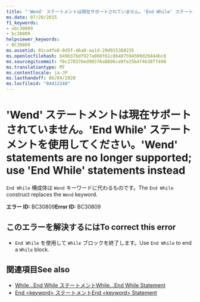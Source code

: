 ```yaml
---
title: "'Wend' ステートメントは現在サポートされていません。'End While' ステートメントを使用してください。"
ms.date: 07/20/2015
f1_keywords:
- vbc30809
- bc30809
helpviewer_keywords:
- BC30809
ms.assetid: 01ca4fe8-0d5f-46a0-aa1d-29d915368235
ms.openlocfilehash: b49b37bdf927a068f61c86407594500d26444bc8
ms.sourcegitcommit: f8c270376ed905f6a8896ce0fe25b4f4b38ff498
ms.translationtype: MT
ms.contentlocale: ja-JP
ms.lasthandoff: 06/04/2020
ms.locfileid: "84412248"
---
```

# <a name="wend-statements-are-no-longer-supported-use-end-while-statements-instead"></a><span data-ttu-id="93308-102">'Wend' ステートメントは現在サポートされていません。'End While' ステートメントを使用してください。</span><span class="sxs-lookup"><span data-stu-id="93308-102">'Wend' statements are no longer supported; use 'End While' statements instead</span></span>
<span data-ttu-id="93308-103">`End While` 構成体は `Wend` キーワードに代わるものです。</span><span class="sxs-lookup"><span data-stu-id="93308-103">The `End While` construct replaces the `Wend` keyword.</span></span>  
  
 <span data-ttu-id="93308-104">**エラー ID:** BC30809</span><span class="sxs-lookup"><span data-stu-id="93308-104">**Error ID:** BC30809</span></span>  
  
## <a name="to-correct-this-error"></a><span data-ttu-id="93308-105">このエラーを解決するには</span><span class="sxs-lookup"><span data-stu-id="93308-105">To correct this error</span></span>  
  
- <span data-ttu-id="93308-106">`End While` を使用して `While` ブロックを終了します。</span><span class="sxs-lookup"><span data-stu-id="93308-106">Use `End While` to end a `While` block.</span></span>  
  
## <a name="see-also"></a><span data-ttu-id="93308-107">関連項目</span><span class="sxs-lookup"><span data-stu-id="93308-107">See also</span></span>

- [<span data-ttu-id="93308-108">While...End While ステートメント</span><span class="sxs-lookup"><span data-stu-id="93308-108">While...End While Statement</span></span>](../language-reference/statements/while-end-while-statement.md)
- [<span data-ttu-id="93308-109">End \<keyword> ステートメント</span><span class="sxs-lookup"><span data-stu-id="93308-109">End \<keyword> Statement</span></span>](../language-reference/statements/end-keyword-statement.md)
